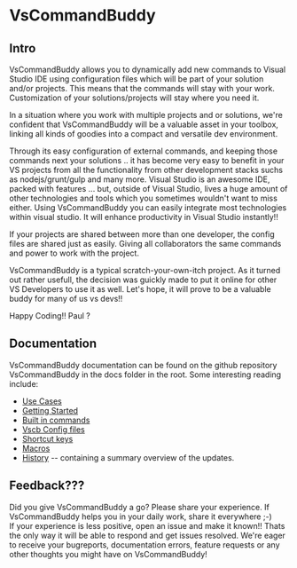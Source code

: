 # VsCommandBuddy

## Intro
VsCommandBuddy allows you to dynamically add new commands to Visual Studio IDE using configuration files which will be part 
of your solution and/or projects. This means that the commands will stay with your work. Customization of your solutions/projects
will stay where you need it. 

In a situation where you work with multiple projects and or solutions, we're confident that VsCommandBuddy will
be a valuable asset in your toolbox, linking all kinds of goodies into a compact and versatile dev environment.

Through its easy configuration of external commands, and keeping those commands next your solutions .. it has become very easy to benefit 
in your VS projects from all the functionality from other development stacks suchs as nodejs/grunt/gulp and many more. Visual Studio is an 
awesome IDE, packed with features ... but, outside of Visual Studio, lives a huge amount of other technologies and tools which you sometimes 
wouldn't want to miss either. Using VsCommandBuddy you can easily integrate most technologies within visual studio. It will enhance productivity 
in Visual Studio instantly!!

If your projects are shared between more than one developer, the config files are shared just as easily. Giving all collaborators the same
commands and power to work with the project.

VsCommandBuddy is a typical scratch-your-own-itch project. As it turned out rather usefull, the decision was guickly made to put it online for 
other VS Developers to use it as well. Let's hope, it will prove to be a valuable buddy for many of us vs devs!!
 
Happy Coding!! 
Paul
?

## Documentation
VsCommandBuddy documentation can be found on the github repository VsCommandBuddy in the docs folder in the root. 
Some interesting reading include:
- [Use Cases](Docs/usecases.md)
- [Getting Started](Docs/gettingstarted/md)
- [Built in commands](Docs/builtincommands)
- [Vscb Config files](Docs/vscbfiles.md)
- [Shortcut keys](Docs/shortcutkeys.md)
- [Macros](Docs/macros.md)
- [History](Docs/history.md) -- containing a summary overview of the updates.


## Feedback???
Did you give VsCommandBuddy a go? Please share your experience. If VsCommandBuddy helps you in your daily work, share it everywhere ;-)  
If your experience is less positive, open an issue and make it known!! Thats the only way it will be able to respond and get issues resolved.
We're eager to receive your bugreports, documentation errors, feature requests or any other thoughts you might have on VsCommandBuddy!




